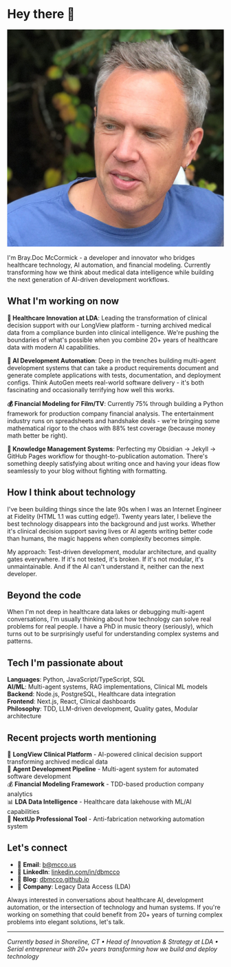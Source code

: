 # Hey there 👋

![Profile Photo](DBM.jpg)

I'm Bray.Doc McCormick - a developer and innovator who bridges healthcare technology, AI automation, and financial modeling. Currently transforming how we think about medical data intelligence while building the next generation of AI-driven development workflows.

## What I'm working on now

**🏥 Healthcare Innovation at LDA**: Leading the transformation of clinical decision support with our LongView platform - turning archived medical data from a compliance burden into clinical intelligence. We're pushing the boundaries of what's possible when you combine 20+ years of healthcare data with modern AI capabilities.

**🤖 AI Development Automation**: Deep in the trenches building multi-agent development systems that can take a product requirements document and generate complete applications with tests, documentation, and deployment configs. Think AutoGen meets real-world software delivery - it's both fascinating and occasionally terrifying how well this works.

**💰 Financial Modeling for Film/TV**: Currently 75% through building a Python framework for production company financial analysis. The entertainment industry runs on spreadsheets and handshake deals - we're bringing some mathematical rigor to the chaos with 88% test coverage (because money math better be right).

**📝 Knowledge Management Systems**: Perfecting my Obsidian → Jekyll → GitHub Pages workflow for thought-to-publication automation. There's something deeply satisfying about writing once and having your ideas flow seamlessly to your blog without fighting with formatting.

## How I think about technology

I've been building things since the late 90s when I was an Internet Engineer at Fidelity (HTML 1.1 was cutting edge!). Twenty years later, I believe the best technology disappears into the background and just works. Whether it's clinical decision support saving lives or AI agents writing better code than humans, the magic happens when complexity becomes simple.

My approach: Test-driven development, modular architecture, and quality gates everywhere. If it's not tested, it's broken. If it's not modular, it's unmaintainable. And if the AI can't understand it, neither can the next developer.

## Beyond the code

When I'm not deep in healthcare data lakes or debugging multi-agent conversations, I'm usually thinking about how technology can solve real problems for real people. I have a PhD in music theory (seriously), which turns out to be surprisingly useful for understanding complex systems and patterns.

## Tech I'm passionate about

**Languages**: Python, JavaScript/TypeScript, SQL  
**AI/ML**: Multi-agent systems, RAG implementations, Clinical ML models  
**Backend**: Node.js, PostgreSQL, Healthcare data integration  
**Frontend**: Next.js, React, Clinical dashboards  
**Philosophy**: TDD, LLM-driven development, Quality gates, Modular architecture  

## Recent projects worth mentioning

🏥 **LongView Clinical Platform** - AI-powered clinical decision support transforming archived medical data  
🤖 **Agent Development Pipeline** - Multi-agent system for automated software development  
💰 **Financial Modeling Framework** - TDD-based production company analytics  
📊 **LDA Data Intelligence** - Healthcare data lakehouse with ML/AI capabilities  
🎯 **NextUp Professional Tool** - Anti-fabrication networking automation system  

## Let's connect

- 📧 **Email**: [b@mcco.us](mailto:b@mcco.us)
- 💼 **LinkedIn**: [linkedin.com/in/dbmcco](https://www.linkedin.com/in/dbmcco/)
- 📝 **Blog**: [dbmcco.github.io](https://dbmcco.github.io)
- 🏢 **Company**: Legacy Data Access (LDA)

Always interested in conversations about healthcare AI, development automation, or the intersection of technology and human systems. If you're working on something that could benefit from 20+ years of turning complex problems into elegant solutions, let's talk.

---

*Currently based in Shoreline, CT • Head of Innovation & Strategy at LDA • Serial entrepreneur with 20+ years transforming how we build and deploy technology*
